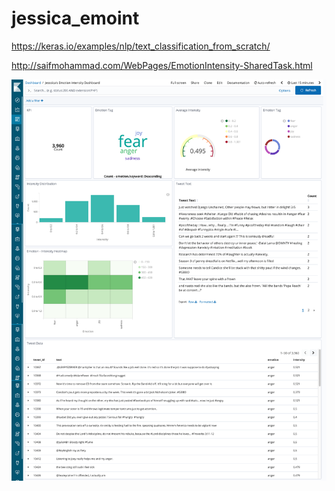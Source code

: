 # jessica_emoint

https://keras.io/examples/nlp/text_classification_from_scratch/

http://saifmohammad.com/WebPages/EmotionIntensity-SharedTask.html



<img src="emoins.png" width="1200">
